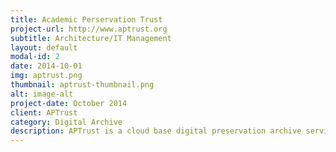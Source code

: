 ```yaml
---
title: Academic Perservation Trust
project-url: http://www.aptrust.org
subtitle: Architecture/IT Management
layout: default
modal-id: 2
date: 2014-10-01
img: aptrust.png
thumbnail: aptrust-thumbnail.png
alt: image-alt
project-date: October 2014
client: APTrust
category: Digital Archive
description: APTrust is a cloud base digital preservation archive servicing 15 major research Universities nation wide.  As the Lead Software & Systems Engineer I designed the entire project architecture, established our organizational workflows, documentation managed the IT staff and served as the primary voice for the organization at professional conferences and with our partners and the board.
---
```

